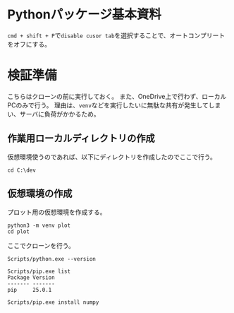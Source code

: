 # Pythonパッケージ基本資料

`cmd + shift + P`で`disable cusor tab`を選択することで、オートコンプリートをオフにする。

# 検証準備

こちらはクローンの前に実行しておく。
また、OneDrive上で行わず、ローカルPCのみで行う。
理由は、`venv`などを実行したいに無駄な共有が発生してしまい、サーバに負荷がかかるため。

## 作業用ローカルディレクトリの作成

仮想環境使うのであれば、以下にディレクトリを作成したのでここで行う。
```
cd C:\dev
```

## 仮想環境の作成
プロット用の仮想環境を作成する。
```
python3 -m venv plot
cd plot
```
ここでクローンを行う。

```
Scripts/python.exe --version
```

```
Scripts/pip.exe list
Package Version
------- -------
pip     25.0.1
```
```
Scripts/pip.exe install numpy

```